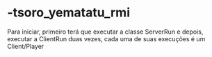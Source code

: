 # -tsoro_yematatu_rmi

Para iniciar, primeiro terá que executar a classe ServerRun
e depois, executar a ClientRun duas vezes, 
cada uma de suas execuções é um Client/Player
